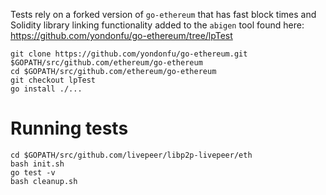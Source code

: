 Tests rely on a forked version of `go-ethereum` that has fast block times and Solidity library linking functionality added to the `abigen` tool found here: https://github.com/yondonfu/go-ethereum/tree/lpTest

```
git clone https://github.com/yondonfu/go-ethereum.git $GOPATH/src/github.com/ethereum/go-ethereum
cd $GOPATH/src/github.com/ethereum/go-ethereum
git checkout lpTest
go install ./...
```

# Running tests

```
cd $GOPATH/src/github.com/livepeer/libp2p-livepeer/eth
bash init.sh
go test -v
bash cleanup.sh
```
